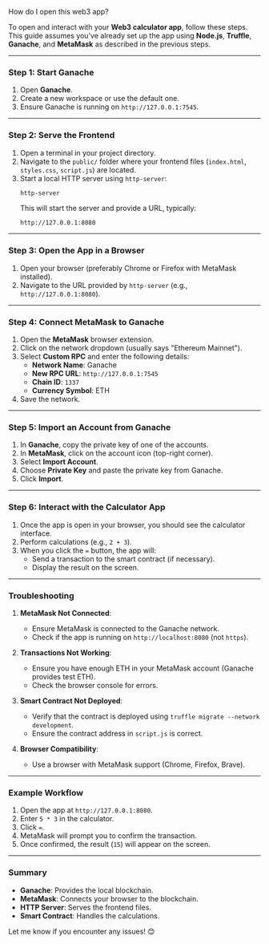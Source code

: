 How do I open this web3 app?

To open and interact with your **Web3 calculator app**, follow these steps. This guide assumes you've already set up the app using **Node.js**, **Truffle**, **Ganache**, and **MetaMask** as described in the previous steps.

---

### Step 1: Start Ganache
1. Open **Ganache**.
2. Create a new workspace or use the default one.
3. Ensure Ganache is running on `http://127.0.0.1:7545`.

---

### Step 2: Serve the Frontend
1. Open a terminal in your project directory.
2. Navigate to the `public/` folder where your frontend files (`index.html`, `styles.css`, `script.js`) are located.
3. Start a local HTTP server using `http-server`:
   ```bash
   http-server
   ```
   This will start the server and provide a URL, typically:
   ```
   http://127.0.0.1:8080
   ```

---

### Step 3: Open the App in a Browser
1. Open your browser (preferably Chrome or Firefox with MetaMask installed).
2. Navigate to the URL provided by `http-server` (e.g., `http://127.0.0.1:8080`).

---

### Step 4: Connect MetaMask to Ganache
1. Open the **MetaMask** browser extension.
2. Click on the network dropdown (usually says "Ethereum Mainnet").
3. Select **Custom RPC** and enter the following details:
   - **Network Name**: Ganache
   - **New RPC URL**: `http://127.0.0.1:7545`
   - **Chain ID**: `1337`
   - **Currency Symbol**: ETH
4. Save the network.

---

### Step 5: Import an Account from Ganache
1. In **Ganache**, copy the private key of one of the accounts.
2. In **MetaMask**, click on the account icon (top-right corner).
3. Select **Import Account**.
4. Choose **Private Key** and paste the private key from Ganache.
5. Click **Import**.

---

### Step 6: Interact with the Calculator App
1. Once the app is open in your browser, you should see the calculator interface.
2. Perform calculations (e.g., `2 + 3`).
3. When you click the `=` button, the app will:
   - Send a transaction to the smart contract (if necessary).
   - Display the result on the screen.

---

### Troubleshooting
1. **MetaMask Not Connected**:
   - Ensure MetaMask is connected to the Ganache network.
   - Check if the app is running on `http://localhost:8080` (not `https`).

2. **Transactions Not Working**:
   - Ensure you have enough ETH in your MetaMask account (Ganache provides test ETH).
   - Check the browser console for errors.

3. **Smart Contract Not Deployed**:
   - Verify that the contract is deployed using `truffle migrate --network development`.
   - Ensure the contract address in `script.js` is correct.

4. **Browser Compatibility**:
   - Use a browser with MetaMask support (Chrome, Firefox, Brave).

---

### Example Workflow
1. Open the app at `http://127.0.0.1:8080`.
2. Enter `5 * 3` in the calculator.
3. Click `=`.
4. MetaMask will prompt you to confirm the transaction.
5. Once confirmed, the result (`15`) will appear on the screen.

---

### Summary
- **Ganache**: Provides the local blockchain.
- **MetaMask**: Connects your browser to the blockchain.
- **HTTP Server**: Serves the frontend files.
- **Smart Contract**: Handles the calculations.

Let me know if you encounter any issues! 😊
